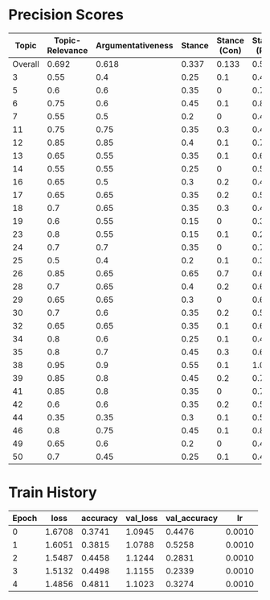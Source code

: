 # Precision Scores
| Topic | Topic-Relevance | Argumentativeness | Stance | Stance (Con) | Stance (Pro) |
|---|---|---|---|---|---|
| Overall | 0.692 | 0.618 | 0.337 | 0.133 | 0.54 |
| 3 | 0.55 | 0.4 | 0.25 | 0.1 | 0.4 |
| 5 | 0.6 | 0.6 | 0.35 | 0 | 0.7 |
| 6 | 0.75 | 0.6 | 0.45 | 0.1 | 0.8 |
| 7 | 0.55 | 0.5 | 0.2 | 0 | 0.4 |
| 11 | 0.75 | 0.75 | 0.35 | 0.3 | 0.4 |
| 12 | 0.85 | 0.85 | 0.4 | 0.1 | 0.7 |
| 13 | 0.65 | 0.55 | 0.35 | 0.1 | 0.6 |
| 14 | 0.55 | 0.55 | 0.25 | 0 | 0.5 |
| 16 | 0.65 | 0.5 | 0.3 | 0.2 | 0.4 |
| 17 | 0.65 | 0.65 | 0.35 | 0.2 | 0.5 |
| 18 | 0.7 | 0.65 | 0.35 | 0.3 | 0.4 |
| 19 | 0.6 | 0.55 | 0.15 | 0 | 0.3 |
| 23 | 0.8 | 0.55 | 0.15 | 0.1 | 0.2 |
| 24 | 0.7 | 0.7 | 0.35 | 0 | 0.7 |
| 25 | 0.5 | 0.4 | 0.2 | 0.1 | 0.3 |
| 26 | 0.85 | 0.65 | 0.65 | 0.7 | 0.6 |
| 28 | 0.7 | 0.65 | 0.4 | 0.2 | 0.6 |
| 29 | 0.65 | 0.65 | 0.3 | 0 | 0.6 |
| 30 | 0.7 | 0.6 | 0.35 | 0.2 | 0.5 |
| 32 | 0.65 | 0.65 | 0.35 | 0.1 | 0.6 |
| 34 | 0.8 | 0.6 | 0.25 | 0.1 | 0.4 |
| 35 | 0.8 | 0.7 | 0.45 | 0.3 | 0.6 |
| 38 | 0.95 | 0.9 | 0.55 | 0.1 | 1.0 |
| 39 | 0.85 | 0.8 | 0.45 | 0.2 | 0.7 |
| 41 | 0.85 | 0.8 | 0.35 | 0 | 0.7 |
| 42 | 0.6 | 0.6 | 0.35 | 0.2 | 0.5 |
| 44 | 0.35 | 0.35 | 0.3 | 0.1 | 0.5 |
| 46 | 0.8 | 0.75 | 0.45 | 0.1 | 0.8 |
| 49 | 0.65 | 0.6 | 0.2 | 0 | 0.4 |
| 50 | 0.7 | 0.45 | 0.25 | 0.1 | 0.4 |

# Train History

| Epoch | loss   | accuracy | val_loss | val_accuracy | lr     |
|-------|--------|----------|----------|--------------|--------|
| 0     | 1.6708 | 0.3741   | 1.0945   | 0.4476       | 0.0010 |
| 1     | 1.6051 | 0.3815   | 1.0788   | 0.5258       | 0.0010 |
| 2     | 1.5487 | 0.4458   | 1.1244   | 0.2831       | 0.0010 |
| 3     | 1.5132 | 0.4498   | 1.1155   | 0.2339       | 0.0010 |
| 4     | 1.4856 | 0.4811   | 1.1023   | 0.3274       | 0.0010 |
